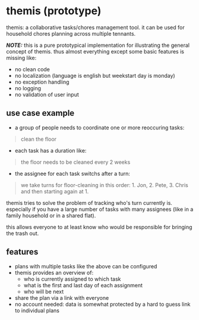 # themis (prototype)

themis: a collaborative tasks/chores management tool. it can be used for household chores planning across multiple tennants.

***NOTE:*** this is a pure prototypical implementation for illustrating the general concept of themis. thus almost everything except some basic features is missing like:
- no clean code
- no localization (language is english but weekstart day is monday)
- no exception handling
- no logging
- no validation of user input

## use case example
* a group of people needs to coordinate one or more reoccuring tasks:  
> clean the floor  

* each task has a duration like:
> the floor needs to be cleaned every 2 weeks
  
* the assignee for each task switchs after a turn: 
> we take turns for floor-cleaning in this order: 1. Jon, 2. Pete, 3. Chris and then starting again at 1.

themis tries to solve the problem of tracking who's turn currently is. especially if you have a large number of tasks with many assignees (like in a family household or in a shared flat). 

this allows everyone to at least know who would be responsible for bringing the trash out.

## features
* plans with multiple tasks like the above can be configured
* themis provides an overview of:
    - who is currently assigned to which task
    - what is the first and last day of each assignment
    - who will be next
* share the plan via a link with everyone
* no account needed: data is somewhat protected by a hard to guess link to individual plans